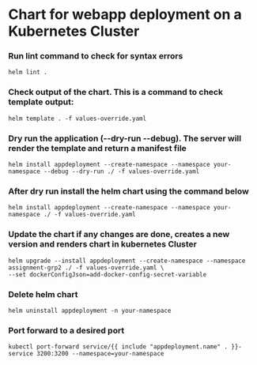 # Chart for webapp deployment on a Kubernetes Cluster

### Run lint command to check for syntax errors
    helm lint .

### Check output of the chart. This is a command to check template output:
    helm template . -f values-override.yaml
  
### Dry run the application (--dry-run --debug). The server will render the template and return a manifest file
    helm install appdeployment --create-namespace --namespace your-namespace --debug --dry-run ./ -f values-override.yaml

### After dry run install the helm chart using the command below
    helm install appdeployment --create-namespace --namespace your-namespace ./ -f values-override.yaml

### Update the chart if any changes are done, creates a new version and renders chart in kubernetes Cluster
    helm upgrade --install appdeployment --create-namespace --namespace assignment-grp2 ./ -f values-override.yaml \
    --set dockerConfigJson=add-docker-config-secret-variable

### Delete helm chart
    helm uninstall appdeployment -n your-namespace

### Port forward to a desired port
    kubectl port-forward service/{{ include "appdeployment.name" . }}-service 3200:3200 --namespace=your-namespace
    
